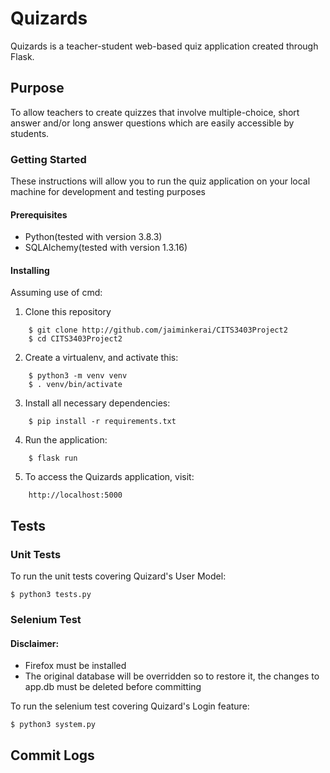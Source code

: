 # Quizards

Quizards is a teacher-student web-based quiz application created through Flask.

## Purpose

To allow teachers to create quizzes that involve multiple-choice, short answer and/or long answer questions which are easily accessible by students. 

### Getting Started

These instructions will allow you to run the quiz application on your local machine for development and testing purposes

#### Prerequisites

- Python(tested with version 3.8.3)
- SQLAlchemy(tested with version 1.3.16)

#### Installing
Assuming use of cmd:
1. Clone this repository
```
	$ git clone http://github.com/jaiminkerai/CITS3403Project2
	$ cd CITS3403Project2
```

2. Create a virtualenv, and activate this: 
```
	$ python3 -m venv venv
	$ . venv/bin/activate
```

3. Install all necessary dependencies:
```
	$ pip install -r requirements.txt
```

4. Run the application:
```
	$ flask run
```
5. To access the Quizards application, visit:
```
	http://localhost:5000
```
	  
## Tests
### Unit Tests
To run the unit tests covering Quizard's User Model:

	$ python3 tests.py
	
### Selenium Test
#### Disclaimer:
- Firefox must be installed
- The original database will be overridden so to restore it, the changes to app.db must be deleted before committing

To run the selenium test covering Quizard's Login feature:

    $ python3 system.py
	
## Commit Logs




